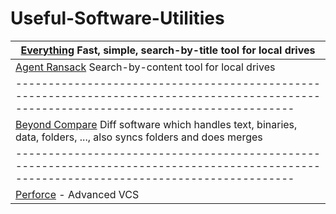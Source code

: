 # Useful-Software-Utilities

|[Everything](https://www.voidtools.com/)                    Fast, simple, search-by-title tool for local drives |
|-----------------------------------------------------------------------------------------------------------------------------------------|
|[Agent Ransack](https://www.mythicsoft.com/agentransack/)       Search-by-content tool for local drives |
|-----------------------------------------------------------------------------------------------------------------------------------------|
|[Beyond Compare](http://www.scootersoftware.com/download.php)   Diff software which handles text, binaries, data, folders, ..., also syncs folders and does merges |
|-----------------------------------------------------------------------------------------------------------------------------------------|
|[Perforce](https://www.perforce.com/downloads/helix-core-p4d) - Advanced VCS |
